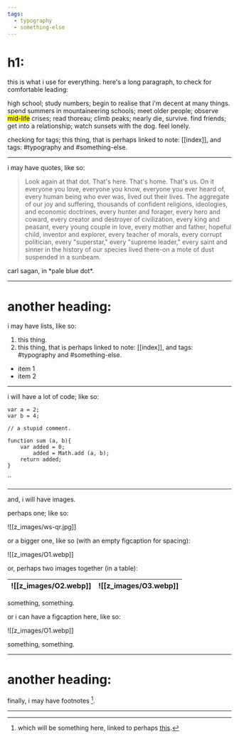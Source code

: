 ```yaml
---
tags:
  - typography
  - something-else
---
```

# h1: 
this is what i use for everything.  here's a long paragraph, to check for comfortable leading: 

high school; study numbers; begin to realise that i'm decent at many things. spend summers in mountaineering schools; meet older people; observe <mark>mid-life</mark> crises; read thoreau; climb peaks; nearly die, survive. find friends; get into a relationship; watch sunsets with the dog. feel lonely. 

checking for tags; this thing, that is perhaps linked to note: [[index]], and tags: #typography and #something-else. 

---

i may have quotes, like so: 

> Look again at that dot. That's here. That's home. That's us. On it everyone you love, everyone you know, everyone you ever heard of, every human being who ever was, lived out their lives. The aggregate of our joy and suffering, thousands of confident religions, ideologies, and economic doctrines, every hunter and forager, every hero and coward, every creator and destroyer of civilization, every king and peasant, every young couple in love, every mother and father, hopeful child, inventor and explorer, every teacher of morals, every corrupt politician, every "superstar," every "supreme leader," every saint and sinner in the history of our species lived there-on a mote of dust suspended in a sunbeam.

<figcaption>carl sagan, in *pale blue dot*. </figcaption>

---
# another heading: 
i may have lists, like so: 

1. this thing. 
2. this thing, that is perhaps linked to note: [[index]], and tags: #typography and #something-else. 

- item 1
- item 2

---

i will have a lot of code; like so: 

```
var a = 2; 
var b = 4; 

// a stupid comment.

function sum (a, b){
	var added = 0; 
		added = Math.add (a, b); 
	return added; 
}
```
``

---

and, i will have images. 

perhaps one; like so: 

![[z_images/ws-qr.jpg]]
<figcaption></figcaption>

or a bigger one, like so (with an empty figcaption for spacing): 

![[z_images/O1.webp]]
<figcaption></figcaption>

or, perhaps two images together (in a table): 

| ![[z_images/O2.webp]] | ![[z_images/O3.webp]] |
| ---------------------------- | ---------------------------- |
<figcaption>something, something.</figcaption> 

or i can have a figcaption here, like so: 

![[z_images/O1.webp]]<figcaption>something, something.</figcaption>

---
# another heading:
finally, i may have footnotes [^1]. 

---

[^1]: which will be something here, linked to perhaps [this](https://arjunmakesthings.github.io).
